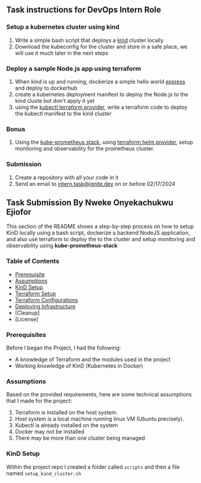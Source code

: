 ## Task instructions for DevOps Intern Role

### Setup a kubernetes cluster using kind 
1. Write a simple bash script that deploys a [kind](https://kind.sigs.k8s.io/docs/user/quick-start/)  cluster locally
2. Download the kubeconfig for the cluster and store in a safe place, we will use it much later in the next steps

### Deploy a sample Node.js app using terraform

1. When kind is up and running, dockerize a simple hello world [express](https://expressjs.com/en/starter/hello-world.html) and deploy to dockerhub
2. create a kubernetes deployment manifest to deploy the Node.js to the kind cluste but don't apply it yet
3. using the [kubectl terraform provider](https://registry.terraform.io/providers/gavinbunney/kubectl/latest/docs), write a terraform code to deploy the kubectl manifest to the kind cluster 

### Bonus

1. Using the [kube-prometheus stack](https://github.com/prometheus-community/helm-charts/blob/main/charts/kube-prometheus-stack/README.md), using [terraform helm provider](https://registry.terraform.io/providers/hashicorp/helm/latest/docs), setup monitoring and observability for the prometheus cluster.

### Submission

1. Create a repository with all your code in it
2. Send an email to intern.task@ignite.dev on or before 02/17/2024
   
## Task Submission By Nweke Onyekachukwu Ejiofor
This section of the README shows a step-by-step process on how to setup KinD locally using a bash script, dockerize a backend NodeJS application, and also use terraform to deploy the to the cluster and setup monitoring and observability using **kube-prometheus-stack**

### Table of Contents
- [Prerequisite](#prequisite)
- [Assumptions](#assumptions)
- [KinD Setup]()
- [Terraform Setup]()
- [Terraform Configurations]()
- [Deploying Infrastructure]()
- [Cleanup]
- [License]

### Prerequisites
Before I began the Project, I had the following:

- A knowledge of Terraform and the modules used in the project
- Working knowledge of KinD (Kubernetes in Docker)

### Assumptions
Based on the provided requirements, here are some technical assumptions that I made for the project:

1. Terraform is installed on the host system.
2. Host system is a local machine running linux VM (Ubuntu precisely).
3. Kubectl is already installed on the system
4. Docker may not be installed
5. There may be more than one cluster being managed

### KinD Setup
Within the project repo I created a folder called ``scripts`` and then a file named ``setup_kind_cluster.sh``
